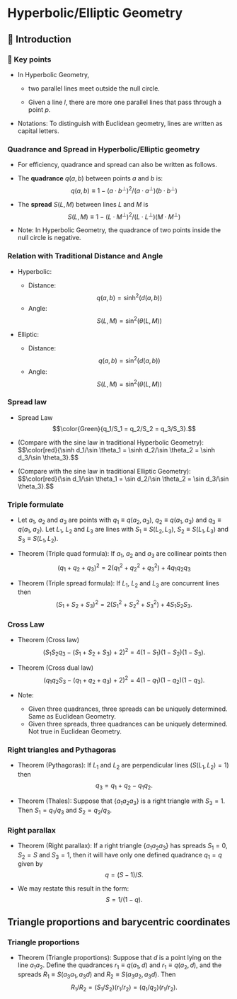 # Hyperbolic/Elliptic Geometry

## 👋 Introduction

### 🔑 Key points

- In Hyperbolic Geometry,

  - two parallel lines meet outside the null circle.

  - Given a line $l$, there are more one parallel lines that pass
    through a point $p$.

- Notations: To distinguish with Euclidean geometry, lines are written
  as capital letters.

### Quadrance and Spread in Hyperbolic/Elliptic geometry

- For efficiency, quadrance and spread can also be written as follows.

- The **quadrance** $q(a, b)$ between points $a$ and $b$ is:
  $$q(a, b) \equiv 1 - (a \cdot b^\perp)^2 / (a \cdot a^\perp)(b \cdot b^\perp)$$

- The **spread** $S(L, M)$ between lines $L$ and $M$ is
  $$S(L, M ) \equiv 1 - (L \cdot M^\perp)^2 / (L \cdot L^\perp)(M \cdot M^\perp)$$

- Note: In Hyperbolic Geometry, the quadrance of two points inside the
  null circle is negative.

### Relation with Traditional Distance and Angle

- Hyperbolic:

  - Distance: $$q(a, b ) = \sinh^2(d(a, b ) )$$
  - Angle: $$S(L, M ) = \sin^2(\theta(L, M))$$

- Elliptic:

  - Distance: $$q(a, b ) = \sin^2(d(a, b ))$$
  - Angle: $$S(L, M ) = \sin^2(\theta(L, M))$$

### Spread law

- Spread Law $$\color{Green}{q_1/S_1 = q_2/S_2 = q_3/S_3}.$$

- (Compare with the sine law in traditional Hyperbolic Geometry):
  $$\color[red}{\sinh d_1/\sin \theta_1 = \sinh d_2/\sin \theta_2 = \sinh d_3/\sin \theta_3}.$$

- (Compare with the sine law in traditional Elliptic Geometry):
  $$\color[red}{\sin d_1/\sin \theta_1 = \sin d_2/\sin \theta_2 = \sin d_3/\sin \theta_3}.$$

### Triple formulate

- Let $a_1$, $a_2$ and $a_3$ are points with $q_1 \equiv q(a_2, a_3)$,
  $q_2 \equiv q(a_1, a_3)$ and $q_3 \equiv q(a_1, a_2)$. Let $L_1$,
  $L_2$ and $L_3$ are lines with $S_1 \equiv S(L_2, L_3)$,
  $S_2 \equiv S(L_1, L_3)$ and $S_3 \equiv S(L_1, L_2)$.

- Theorem (Triple quad formula): If $a_1$, $a_2$ and $a_3$ are
  collinear points then
  $$(q_1 + q_2 + q_3)^2 = 2(q_1^2 + q_2^2 + q_3^2) + 4 q_1 q_2 q_3$$

- Theorem (Triple spread formula): If $L_1$, $L_2$ and $L_3$ are
  concurrent lines then
  $$(S_1 + S_2 + S_3)^2 = 2(S_1^2 + S_2^2 + S_3^2) + 4 S_1 S_2 S_3.$$

### Cross Law

- Theorem (Cross law)
  $$(S_1 S_2 q_3 - (S_1 + S_2 + S_3) + 2)^2 = 4(1 - S_1)(1 - S_2)(1 - S_3).$$

- Theorem (Cross dual law)
  $$(q_1 q_2 S_3 - (q_1 + q_2 + q_3) + 2)^2 = 4(1 - q_1)(1 - q_2)(1 - q_3).$$

- Note:

  - Given three quadrances, three spreads can be uniquely
    determined. Same as Euclidean Geometry.
  - Given three spreads, three quadrances can be uniquely
    determined. Not true in Euclidean Geometry.

### Right triangles and Pythagoras

- Theorem (Pythagoras): If $L_1$ and $L_2$ are perpendicular lines
  ($S(L_1, L_2) = 1$) then $$q_3 = q_1 + q_2 - q_1 q_2.$$

- Theorem (Thales): Suppose that $\{a_1 a_2 a_3\}$ is a right triangle
  with $S_3 = 1$. Then $S_1 = q_1 / q_3$ and $S_2 = q_2 / q_3$.

### Right parallax

- Theorem (Right parallax): If a right triangle $\{a_1 a_2 a_3\}$ has
  spreads $S_1 = 0$, $S_2 = S$ and $S_3 = 1$, then it will have only
  one defined quadrance $q_1 = q$ given by $$q = (S - 1)/S.$$

- We may restate this result in the form: $$S = 1 / (1 - q).$$

## Triangle proportions and barycentric coordinates

### Triangle proportions

- Theorem (Triangle proportions): Suppose that $d$ is a point lying on
  the line $a_1 a_2$. Define the quadrances $r_1 \equiv q(a_1, d)$ and
  $r_1 \equiv q(a_2, d)$, and the spreads
  $R_1 \equiv S(a_3 a_1, a_3 d)$ and $R_2 \equiv S(a_3 a_2, a_3 d)$.
  Then $$R_1/R_2 = (S_1/S_2)(r_1/r_2) = (q_1/q_2)(r_1/r_2).$$
